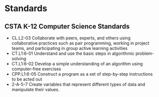 # Standards

## CSTA K-12 Computer Science Standards

* CL.L2-03 Collaborate with peers, experts, and others using collaborative practices such as pair programming, working in project teams, and participating in group active learning activities
* CT.L1:6-01 Understand and use the basic steps in algorithmic problem-solving
* CT.L1:6-02 Develop a simple understanding of an algorithm using computer-free exercises
* CPP.L1:6-05 Construct a program as a set of step-by-step instructions to be acted out
* 2-A-5-7 Create variables that represent different types of data and manipulate their values.